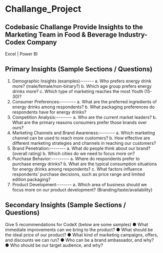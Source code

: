 # Challange_Project
Codebasic Challange 
Provide Insights to the Marketing Team in Food &amp; Beverage Industry-Codex Company
----------------------------------------
Excel | Power BI

Primary Insights (Sample Sections / Questions)
-----------------
1. Demographic Insights (examples)-------
a. Who prefers energy drink more? (male/female/non-binary?)
b. Which age group prefers energy drinks more?
c. Which type of marketing reaches the most Youth (15-30)?
2. Consumer Preferences:--------
a. What are the preferred ingredients of energy drinks among respondents?
b. What packaging preferences do respondents have for energy drinks?
3. Competition Analysis:--------
a. Who are the current market leaders?
b. What are the primary reasons consumers prefer those brands over ours?
4. Marketing Channels and Brand Awareness:--------
a. Which marketing channel can be used to reach more customers?
b. How effective are different marketing strategies and channels in reaching our
customers?
5. Brand Penetration:--------
a. What do people think about our brand? (overall rating)
b. Which cities do we need to focus more on?
6. Purchase Behavior:---------
a. Where do respondents prefer to purchase energy drinks?
b. What are the typical consumption situations for energy drinks among
respondents?
c. What factors influence respondents' purchase decisions, such as price range and
limited edition packaging?
7. Product Development--------
a. Which area of business should we focus more on our product development?
(Branding/taste/availability)

Secondary Insights (Sample Sections / Questions)
--------------------------
Give 5 recommendations for CodeX (below are some samples)
● What immediate improvements can we bring to the product?
● What should be the ideal price of our product?
● What kind of marketing campaigns, offers, and discounts we can run?
● Who can be a brand ambassador, and why?
● Who should be our target audience, and why?

